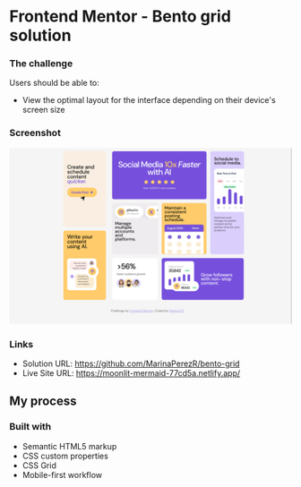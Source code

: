 # Frontend Mentor - Bento grid solution

### The challenge

Users should be able to:

- View the optimal layout for the interface depending on their device's screen size

### Screenshot

![](assets/images/screenshot.png)

### Links

- Solution URL: https://github.com/MarinaPerezR/bento-grid
- Live Site URL: https://moonlit-mermaid-77cd5a.netlify.app/

## My process

### Built with

- Semantic HTML5 markup
- CSS custom properties
- CSS Grid
- Mobile-first workflow


